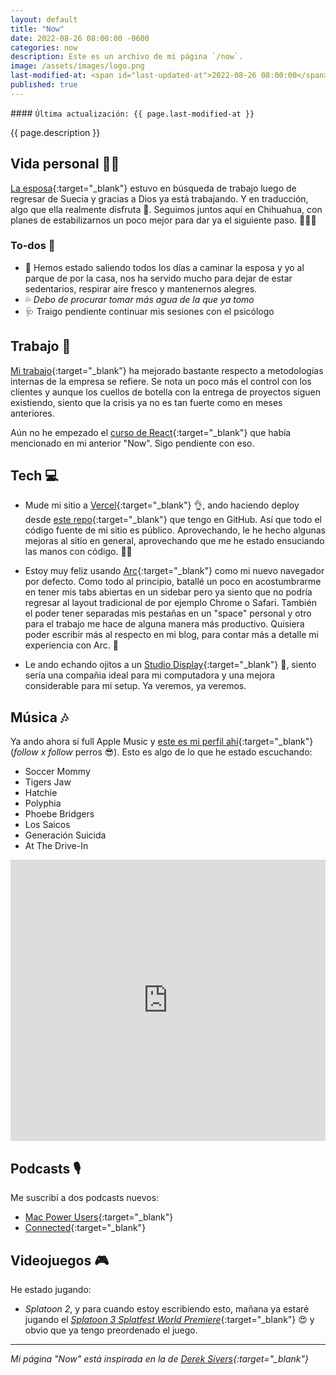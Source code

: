 ```yaml
---
layout: default
title: "Now"
date: 2022-08-26 08:00:00 -0600
categories: now
description: Este es un archivo de mi página `/now`.
image: /assets/images/logo.png
last-modified-at: <span id="last-updated-at">2022-08-26 08:00:00</span>
published: true
---
```


<div class="card last-updated my-3 text-center">
<div class="card-body rounded">
#### <code>Última actualización: {{ page.last-modified-at }}</code>
</div>
</div>

<p class="text-center">{{ page.description }}</p>

## Vida personal 👦🏻
[La esposa](https://www.instagram.com/primitivegirl){:target="_blank"} estuvo en búsqueda de trabajo luego de regresar de Suecia y gracias a Dios ya está trabajando. Y en traducción, algo que ella realmente disfruta 🤗. Seguimos juntos aquí en Chihuahua, con planes de estabilizarnos un poco mejor para dar ya el siguiente paso. 👶🏻🍼

### To-dos 📝
- 🚶 Hemos estado saliendo todos los días a caminar la esposa y yo al parque de por la casa, nos ha servido mucho para dejar de estar sedentarios, respirar aire fresco y mantenernos alegres.
- 💦 *Debo de procurar tomar más agua de la que ya tomo*
- 🩺 Traigo pendiente continuar mis sesiones con el psicólogo

## Trabajo 💼
[Mi trabajo](https://mixen.mx/){:target="_blank"} ha mejorado bastante respecto a metodologías internas de la empresa se refiere. Se nota un poco más el control con los clientes y aunque los cuellos de botella con la entrega de proyectos siguen existiendo, siento que la crisis ya no es tan fuerte como en meses anteriores.

Aún no he empezado el [curso de React](https://www.youtube.com/watch?v=gVYrBdh7eG0){:target="_blank"} que había mencionado en mi anterior "Now". Sigo pendiente con eso.

## Tech 💻
- Mude mi sitio a [Vercel](https://vercel.com/){:target="_blank"} 👌, ando haciendo deploy desde [este repo](https://github.com/luiscarlospando/luiscarlospando.com){:target="_blank"} que tengo en GitHub. Así que todo el código fuente de mi sitio es público. Aprovechando, le he hecho algunas mejoras al sitio en general, aprovechando que me he estado ensuciando las manos con código. 👨‍💻

- Estoy muy feliz usando [Arc](https://thebrowser.company/){:target="_blank"} como mi nuevo navegador por defecto. Como todo al principio, batallé un poco en acostumbrarme en tener mis tabs abiertas en un sidebar pero ya siento que no podría regresar al layout tradicional de por ejemplo Chrome o Safari. También el poder tener separadas mis pestañas en un "space" personal y otro para el trabajo me hace de alguna manera más productivo. Quisiera poder escribir más al respecto en mi blog, para contar más a detalle mi experiencia con Arc. 🤌

- Le ando echando ojitos a un [Studio Display](https://www.apple.com/mx/studio-display/){:target="_blank"} 👀, siento sería una compañia ideal para mi computadora y una mejora considerable para mi setup. Ya veremos, ya veremos.

## Música 🎶
Ya ando ahora sí full Apple Music y [este es mi perfil ahí](https://music.apple.com/profile/luiscarlospando){:target="_blank"} (*follow x follow* perros 😎). Esto es algo de lo que he estado escuchando:

- Soccer Mommy
- Tigers Jaw
- Hatchie
- Polyphia
- Phoebe Bridgers
- Los Saicos
- Generación Suicida
- At The Drive-In

<iframe allow="autoplay *; encrypted-media *;" frameborder="0" height="450" style="width:100%;max-width:1140px;overflow:hidden;background:transparent;" sandbox="allow-forms allow-popups allow-same-origin allow-scripts allow-storage-access-by-user-activation allow-top-navigation-by-user-activation" src="https://embed.music.apple.com/mx/playlist/soccer-mommy-essentials/pl.bd88e4d03ea54b6187a3350f53ea4881?l=en"></iframe>


## Podcasts 🎙
Me suscribí a dos podcasts nuevos:

- [Mac Power Users](https://www.relay.fm/mpu){:target="_blank"}
- [Connected](https://www.relay.fm/connected){:target="_blank"}

## Videojuegos 🎮
He estado jugando:

- *Splatoon 2*, y para cuando estoy escribiendo esto, mañana ya estaré jugando el [*Splatoon 3 Splatfest World Premiere*](https://www.nintendo.com/store/products/splatoon-3-splatfest-world-premiere-switch/){:target="_blank"} 😍 y obvio que ya tengo preordenado el juego.

---

*Mi página "Now" está inspirada en la de [Derek Sivers](https://sive.rs/nowff){:target="_blank"}*